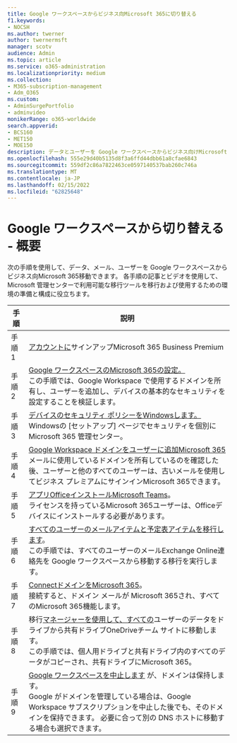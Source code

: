 ```yaml
---
title: Google ワークスペースからビジネス向Microsoft 365に切り替える
f1.keywords:
- NOCSH
ms.author: twerner
author: twernermsft
manager: scotv
audience: Admin
ms.topic: article
ms.service: o365-administration
ms.localizationpriority: medium
ms.collection:
- M365-subscription-management
- Adm_O365
ms.custom:
- AdminSurgePortfolio
- adminvideo
monikerRange: o365-worldwide
search.appverid:
- BCS160
- MET150
- MOE150
description: データとユーザーを Google ワークスペースからビジネス向けMicrosoft 365する方法について説明します。
ms.openlocfilehash: 555e29d40b5135d8f3a6ffd44dbb61a8cfae6843
ms.sourcegitcommit: 559df2c86a7822463ce0597140537bab260c746a
ms.translationtype: MT
ms.contentlocale: ja-JP
ms.lasthandoff: 02/15/2022
ms.locfileid: "62825648"
---
```

# <a name="switch-from-google-workspace---overview"></a>Google ワークスペースから切り替える - 概要

次の手順を使用して、データ、メール、ユーザーを Google ワークスペースからビジネス向Microsoft 365移動できます。 各手順の記事とビデオを使用して、Microsoft 管理センターで利用可能な移行ツールを移行および使用するための環境の準備と構成に役立ちます。


| 手順  |説明  |
|---------|---------|
|手順 1 | [アカウントに](../admin-overview/sign-up-for-office-365.md)サインアップMicrosoft 365 Business Premium       |
|手順 2 | [Google ワークスペースのMicrosoft 365の設定。](set-up-microsoft-365-forgoogle.md) </br> この手順では、Google Workspace で使用するドメインを所有し、ユーザーを追加し、デバイスの基本的なセキュリティを設定することを検証します。 |
|手順 3 | [デバイスのセキュリティ ポリシーをWindowsします。](../setup/secure-win-10-pcs.md)</br> Windowsの [セットアップ] ページでセキュリティを個別にMicrosoft 365 管理センター。 |
|手順 4 | [Google Workspace ドメインをユーザーに追加Microsoft 365](add-google-domain.md) </br> メールに使用しているドメインを所有しているのを確認した後、ユーザーと他のすべてのユーザーは、古いメールを使用してビジネス プレミアムにサインインMicrosoft 365できます。 |
|手順 5 | [アプリOfficeインストールMicrosoft Teams](../setup/install-applications.md)。</br> ライセンスを持っているMicrosoft 365ユーザーは、Officeデバイスにインストールする必要があります。|
|手順 6 | [すべてのユーザーのメールアイテムと予定表アイテムを移行します](migrate-email.md)。</br> この手順では、すべてのユーザーのメールExchange Online連絡先を Google ワークスペースから移動する移行を実行します。  |
|手順 7 | [ConnectドメインをMicrosoft 365](connect-domain-tom365.md)。 </br> 接続すると、ドメイン メールが Microsoft 365され、すべてのMicrosoft 365機能します。|
|手順 8|移行[マネージャーを使用して、すべての](migrate-files-migration-manager.md)ユーザーのデータをドライブから共有ドライブOneDriveチーム サイトに移動します。</br> この手順では、個人用ドライブと共有ドライブ内のすべてのデータがコピーされ、共有ドライブにMicrosoft 365。|
|手順 9| [Google ワークスペースを中止します](cancel-google.md) が、ドメインは保持します。 </br> Google がドメインを管理している場合は、Google Workspace サブスクリプションを中止した後でも、そのドメインを保持できます。 必要に合って別の DNS ホストに移動する場合も選択できます。|

